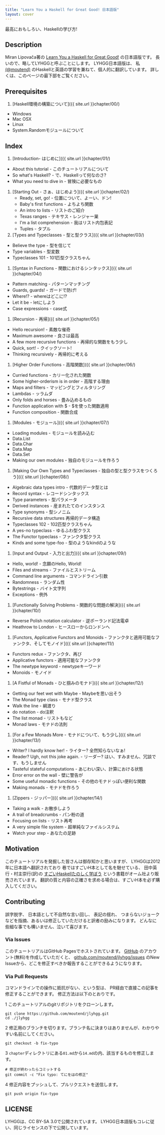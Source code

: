 ```yaml
---
title: "Learn You a Haskell for Great Good! 日本語版"
layout: cover
---
```




最高におもしろい、Haskellの学び方!



## Description

Miran Lipovača著の
[Learn You a Haskell for Great Good!](http://learnyouahaskell.com/chapters)
の日本語版です。
長いので、略してLYHGGと呼ぶことにします。
LYHGG日本語版は、
私[(@moutend)](https://github.com/moutend/)
のHaskellと英語の学習を兼ねて、個人的に翻訳しています。
詳しくは、このページの最下部をご覧ください。



## Prerequisites

1. [Haskell環境の構築について]({{ site.url }}chapter/00/)
  * Windows
 * Mac OSX
  * Linux
  * System.Randomモジュールについて



## Index

1. [Introduction- はじめに]({{ site.url }}chapter/01/)
  * About this tutorial - このチュートリアルについて
  * So what's Haskell? - で、Haskellって何なのさ?
  * What you need to dive in - 冒険に必要なもの
1. [Starting Out - さぁ、はじめよう]({{ site.url }}chapter/02/)
    * Ready, set, go! - 位置について、よーい、ドン!
    * Baby's first functions - よちよち関数
    * An intro to lists - リストのご紹介
    * Texas ranges - テキサス・レンジャー巣
    * I'm a list comprehension - 我はリスト内包表記
    * Tuples - タプル
1. [Types and Typeclasses - 型と型クラス]({{ site.url }}chapter/03/)
  * Believe the type - 型を信じて
  * Type variables - 型変数
  * Typeclasses 101 - 101匹型クラスちゃん
1. [Syntax in Functions - 関数におけるシンタックス]({{ site.url }}chapter/04/)
  * Pattern matching - パターンマッチング
  * Guards, guards! - ガードで防げ!
  * Where!? - whereはどこに!?
  * Let it be - letにしよう
  * Case expressions - case式
1. [Recursion - 再帰]({{ site.url }}chapter/05/)
  * Hello recursion! - 素敵な催奇
  * Maximum awesome - 良さは最高
  * A few more recursive functions - 再帰的な関数をもう少し
  * Quick, sort! - クイックソート!
  * Thinking recursively - 再帰的に考える
1. [Higher Order Functions - 高階関数]({{ site.url }}chapter/06/)
  * Curried functions - カリー化された関数
  * Some higher-orderism is in order - 高階する理由
  * Maps and filters - マッピングとフィルタリング
  * Lambdas - ッラムダ
  * Only folds and horses - 畳み込めるもの
  * Function application with $ - $を使った関数適用
  * Function composition - 関数合成
1. [Modules - モジュール]({{ site.url }}chapter/07/)
  * Loading modules - モジュールを読み込む
  * Data.List
  * Data.Char
  * Data.Map
  * Data.Set
  * Making our own modules - 独自のモジュールを作ろう
1. [Making Our Own Types and Typeclasses - 独自の型と型クラスをつくろう]({{ site.url }}chapter/08/)
  * Algebraic data types intro - 代数的データ型とは
  * Record syntax - レコードシンタックス
  * Type parameters - 型パラメータ
  * Derived instances - 産まれたてのインスタンス
  * Type synonyms - 型シノニム
  * Recursive data structures 再帰的データ構造
  * Typeclasses 102 - 102匹型クラスちゃん
  * A yes-no typeclass - ゆるふわ型クラス
  * The Functor typeclass - ファンクタ型クラス
  * Kinds and some type-foo - 型のようなkindのような
1. [Input and Output - 入力と出力]({{ site.url }}chapter/09/)
  * Hello, world! - 念願のHello, World!
  * Files and streams - ファイルとストリーム
  * Command line arguments - コマンドライン引数
  * Randomness - ランダム性
  * Bytestrings - バイト文字列
  * Exceptions - 例外
1. [Functionally Solving Problems - 関数的な問題の解決]({{ site.url }}chapter/10/)
  * Reverse Polish notation calculator - 逆ポーランド記法電卓
  * Heathrow to London - ヒースローからロンドンへ　
1. [Functors, Applicative Functors and Monoids - ファンクタと適用可能なファンクタ、そしてモノイド]({{ site.url }}chapter/11/)
  * Functors redux - ファンクタ、再び
  * Applicative functors - 適用可能なファンクタ
  * The newtype keyword - newtypeキーワード
  * Monoids - モノイド
1. [A Fistful of Monads - ひと掴みのモナド]({{ site.url }}chapter/12/)
  * Getting our feet wet with Maybe - Maybeを思い出そう
  * The Monad type class - モナド型クラス
  * Walk the line - 綱渡り
  * do notation - do注釈
  * The list monad - リストもなど
  * Monad laws - モナドの法則
1. [For a Few Monads More - モナドについて、もう少し]({{ site.url }}chapter/13/)
  * Writer? I hardly know her! - ライター? 全然知らないなぁ!
  * Reader? Ugh, not this joke again. - リーダー? はい、すみません、冗談です、もうしません
  * Tasteful stateful computations - あじわい深い、計算における状態
  * Error error on the wall - 壁に警告が
  * Some useful monadic functions - その他のモナドっぽい便利な関数
  * Making monads - モナドを作ろう
1. [Zippers - ジッパー]({{ site.url }}chapter/14/)
  * Taking a walk - お散歩しよう
  * A trail of breadcrumbs - パン粉の道
  * Focusing on lists - リスト再考
  * A very simple file system - 超単純なファイルシステム
  * Watch your step - あなたの足跡



## Motivation

このチュートリアルを発掘した皆さんは御存知かと思いますが、
LYHGGは2012年に日本語へ翻訳されており
巷ではすごいH本として名を馳せている、
田中英行・村主崇行(訳)の
[すごいHaskellたのしく学ぼう](https://estore.ohmsha.co.jp/titles/978427406885P)
という書籍がオーム社より販売されています。
翻訳の質と内容の正確さを求める場合は、すごいH本を必ず購入してください。



## Contributing

誤字脱字、
日本語として不自然な言い回し、
表記の揺れ、
つまらないジョーク
などを指摘、あるいは修正していただけると訳者の励みになります。
どんなに些細な事でも構いません、泣いて喜びます。



### Via Issues

このチュートリアルはGitHub Pagesでホストされています。
[GitHub](https://github.com/)
のアカウント(無料)を作成していただくと、
[github.com/moutend/jlyhgg/issues](https://github.com/moutend/jlyhgg/issues/)
のNew Issueから、どこを修正すべきか報告することができるようになります。



### Via Pull Requests

コマンドラインでの操作に抵抗がない、という型は、
PR経由で直接この記事を修正することができます。
修正方法は以下のとおりです。

1 このチュートリアルのgitリポジトリをクローンします。

    git clone https://github.com/moutend/jlyhgg.git
    cd ./jlyhgg

2 修正用のブランチを切ります。ブランチ名に決まりはありませんが、わかりやすい名前にしてください。

    git checkout -b fix-typo

3 `chapter`ディレクトリにある`01.md`から`14.md`の内、該当するものを修正します。

    # 修正が終わったらコミットする
    git commit -c "Fix typo: てにをはの修正"


4 修正内容をプッシュして、プルリクエストを送信します。

    git push origin fix-typo



## LICENSE

LYHGGは、CC BY-SA 3.0で公開されています。
LYHGG日本語版もコレに従い、同じライセンスの下で公開しています。
